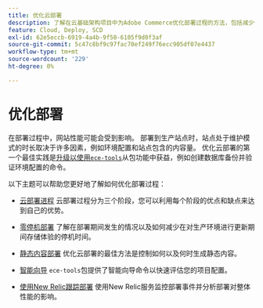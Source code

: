 ```yaml
---
title: 优化云部署
description: 了解在云基础架构项目中为Adobe Commerce优化部署过程的方法，包括减少停机时间、静态内容部署、基于方案的部署和智能向导。
feature: Cloud, Deploy, SCD
exl-id: 62e5eccb-6919-4a4b-9f50-6105f9d0f3af
source-git-commit: 5c47c8bf9c97fac70ef249f76ecc905df07e4437
workflow-type: tm+mt
source-wordcount: '229'
ht-degree: 0%

---
```


# 优化部署

在部署过程中，网站性能可能会受到影响。 部署到生产站点时，站点处于维护模式的时长取决于许多因素，例如环境配置和站点包含的内容量。 优化云部署的第一个最佳实践是[升级以使用`ece-tools`](../dev-tools/install-package.md)从包功能中获益，例如创建数据库备份并验证环境配置的命令。

以下主题可以帮助您更好地了解如何优化部署过程：

- [云部署进程](process.md)
云部署过程分为三个阶段，您可以利用每个阶段的优点和缺点来达到自己的优势。

- [零停机部署](reduce-downtime.md)
了解在部署期间发生的情况以及如何减少在对生产环境进行更新期间存储体验的停机时间。

- [静态内容部署](static-content.md)
优化云部署的最佳方法是控制如何以及何时生成静态内容。

- [智能向导](smart-wizards.md)
`ece-tools`包提供了智能向导命令以快速评估您的项目配置。

- [使用New Relic跟踪部署](../monitor/track-deployments.md)
使用New Relic服务监控部署事件并分析部署对整体性能的影响。
